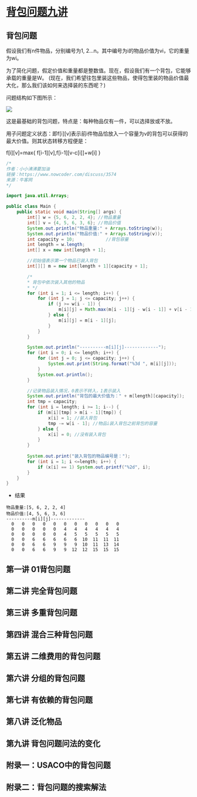 # [背包问题九讲](http://love-oriented.com/pack/)

## 背包问题

假设我们有n件物品，分别编号为1, 2...n。其中编号为i的物品价值为vi，它的重量为wi。

为了简化问题，假定价值和重量都是整数值。现在，假设我们有一个背包，它能够承载的重量是W。
(现在，我们希望往包里装这些物品，使得包里装的物品价值最大化，那么我们该如何来选择装的东西呢？)

问题结构如下图所示：

![](http://dl2.iteye.com/upload/attachment/0093/5583/5bbccb7f-15ef-3627-9993-4dba8506363f.png)


这是最基础的背包问题，特点是：每种物品仅有一件，可以选择放或不放。

用子问题定义状态：即f[i][v]表示前i件物品恰放入一个容量为v的背包可以获得的最大价值。则其状态转移方程便是：

f[i][v]=max{ f[i-1][v],f[i-1][v-c[i]]+w[i] }


```java
/*
作者：小小沸沸要加油
链接：https://www.nowcoder.com/discuss/3574
来源：牛客网
*/

import java.util.Arrays;

public class Main {
    public static void main(String[] args) {
        int[] w = {5, 6, 2, 2, 4}; //物品重量
        int[] v = {4, 5, 6, 3, 6}; //物品价值
        System.out.println("物品重量:" + Arrays.toString(w));
        System.out.println("物品价值:" + Arrays.toString(v));
        int capacity = 10;            //背包容量
        int length = w.length;
        int[] x = new int[length + 1];

        //初始值表示第一个物品已装入背包
        int[][] m = new int[length + 1][capacity + 1];

        /*
        * 背包中依次装入其他的物品
        * */
        for (int i = 1; i <= length; i++) {
            for (int j = 1; j <= capacity; j++) {
                if (j >= w[i - 1]) {
                    m[i][j] = Math.max(m[i - 1][j - w[i - 1]] + v[i - 1], m[i - 1][j]);
                } else {
                    m[i][j] = m[i - 1][j];
                }
            }
        }

        System.out.println("----------m[i][j]-------------");
        for (int i = 0; i <= length; i++) {
            for (int j = 0; j <= capacity; j++) {
                System.out.print(String.format("%3d ", m[i][j]));
            }
            System.out.println();
        }

        //记录物品装入情况，0表示不转入，1表示装入
        System.out.println("背包的最大价值为：" + m[length][capacity]);
        int tmp = capacity;
        for (int i = length; i >= 1; i--) {
            if (m[i][tmp] > m[i - 1][tmp]) {
                x[i] = 1; //装入背包
                tmp -= w[i - 1]; //物品i装入背包之前背包的容量
            } else {
                x[i] = 0; //没有装入背包
            }
        }
        
        System.out.print("装入背包的物品编号是：");
        for (int i = 1; i <=length; i++) {
            if (x[i] == 1) System.out.printf("%2d", i);
        }
    }
}
```

- 结果

```
物品重量:[5, 6, 2, 2, 4]
物品价值:[4, 5, 6, 3, 6]
----------m[i][j]-------------
  0   0   0   0   0   0   0   0   0   0   0 
  0   0   0   0   0   4   4   4   4   4   4 
  0   0   0   0   0   4   5   5   5   5   5 
  0   0   6   6   6   6   6  10  11  11  11 
  0   0   6   6   9   9   9  10  11  13  14 
  0   0   6   6   9   9  12  12  15  15  15 
```
## 第一讲 01背包问题
## 第二讲 完全背包问题
## 第三讲 多重背包问题
## 第四讲 混合三种背包问题
## 第五讲 二维费用的背包问题
## 第六讲 分组的背包问题
## 第七讲 有依赖的背包问题
## 第八讲 泛化物品
## 第九讲 背包问题问法的变化
## 附录一：USACO中的背包问题
## 附录二：背包问题的搜索解法